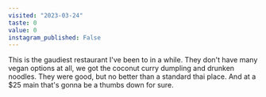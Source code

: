 ```yaml
---
visited: "2023-03-24"
taste: 0
value: 0
instagram_published: False
---
```


This is the gaudiest restaurant I've been to in a while. They don't have many vegan options at all, we got the coconut curry dumpling and drunken noodles. They were good, but no better than a standard thai place. And at a $25 main that's gonna be a thumbs down for sure.
